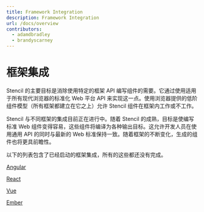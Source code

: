 ```yaml
---
title: Framework Integration
description: Framework Integration
url: /docs/overview
contributors:
  - adamdbradley
  - brandyscarney
---
```


# 框架集成

Stencil 的主要目标是消除使用特定的框架 API 编写组件的需要。它通过使用适用于所有现代浏览器的标准化 Web 平台 API 来实现这一点。使用浏览器提供的低阶组件模型（所有框架都建立在它之上）允许 Stencil 组件在框架内工作或不工作。

Stencil 与不同框架的集成目前正在进行中。随着 Stencil 的成熟，目标是使编写标准 Web 组件变得容易，这些组件将编译为各种输出目标。这允许开发人员在使用通用 API 的同时与最新的 Web 标准保持一致。随着框架的不断变化，生成的组件也将更具前瞻性。

以下的列表包含了已经启动的框架集成，所有的这些都还没有完成。

[Angular](angular)

[React](react)

[Vue](vue)

[Ember](ember)
